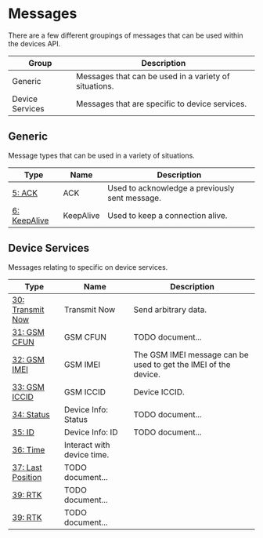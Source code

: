 # Messages

There are a few different groupings of messages that can be used within the devices API.

| Group | Description |
| ----- | ----------- |
| Generic | Messages that can be used in a variety of situations. |
| Device Services | Messages that are specific to device services. |

## Generic

Message types that can be used in a variety of situations.

| Type | Name | Description |
| ---- | ---- | ----------- |
| [5: ACK](./5-ack) | ACK | Used to acknowledge a previously sent message. |
| [6: KeepAlive](./6-keep-alive) | KeepAlive | Used to keep a connection alive.|

## Device Services

Messages relating to specific on device services.

| Type | Name | Description |
| ---- | ---- | ----------- |
| [30: Transmit Now](./30-transmit-now) | Transmit Now | Send arbitrary data. |
| [31: GSM CFUN](./31-gsm-cfun) | GSM CFUN | TODO document... |
| [32: GSM IMEI](./32-gsm-imei) | GSM IMEI | The GSM IMEI message can be used to get the IMEI of the device. |
| [33: GSM ICCID](./33-gsm-iccid) | GSM ICCID | Device ICCID. |
| [34: Status](./34-device-status) | Device Info: Status | TODO document... |
| [35: ID](./35-device-id) | Device Info: ID | TODO document... |
| [36: Time](./36-device-time) | Interact with device time. |
| [37: Last Position](./37-last-position) | TODO document... |
| [39: RTK](./39-rtk) | TODO document... |
| [39: RTK](./42-buzzer-control) | TODO document... |
